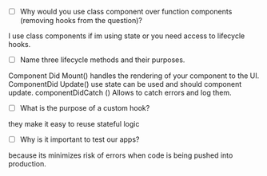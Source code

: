- [ ] Why would you use class component over function components (removing hooks from the question)?

I use class components if im using state or you need access to lifecycle hooks.


- [ ] Name three lifecycle methods and their purposes.

Component Did Mount()  handles the rendering of your component to the UI.
ComponentDid Update() use state can be used and should component update.
componentDidCatch () Allows to catch errors and log them. 

- [ ] What is the purpose of a custom hook?

they make it easy to reuse stateful logic

- [ ] Why is it important to test our apps?

because its minimizes risk of errors when code is being pushed into production.